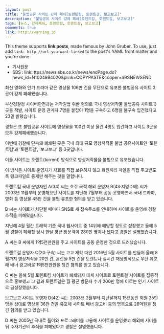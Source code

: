 ```yaml
---
layout: post
title: "불법공유 사이트 강제 폐쇄[토렌트킴, 토렌트걸, 보고보고]"
description: "불법공유 사이트 강제 폐쇄[토렌트킴, 토렌트걸, 보고보고]"
tags: [뉴스, 강제폐쇄, 토렌트킴, 토렌트걸, 보고보고]
comments: true
link: http://warning.id
---
```


This theme supports **link posts**, made famous by John Gruber. To use, just add `link: http://url-you-want-linked` to the post's YAML front matter and you're done.

* 기사원문
* SBS : link: ttps://news.sbs.co.kr/news/endPage.do?news_id=N1004984020&plink=COPYPASTE&cooper=SBSNEWSEND

최신 영화와 인기 드라마 같은 영상물 106만 건을 무단으로 유포한 불법공유 사이트 3곳이 강제 폐쇄됐습니다.

부산경찰청 사이버안전과는 저작권법 위반 혐의로 국내 영상저작물 불법공유 사이트 3곳을 적발, 사이트 운영 관계자 7명을 붙잡아 1명을 구속하고 6명을 불구속 입건했다고 23일 밝혔습니다.

경찰은 또 불법공유 사이트에 영상물을 100건 이상 올린 4명도 입건하고 사이트 3곳을 모두 강제폐쇄했습니다.

이번에 경찰에 단속돼 폐쇄된 곳은 국내 최대 규모 영상저작물 불법 공유사이트인 ‘토렌트킴’과 ‘토렌트걸’, ‘보고보고’ 등 3곳입니다.

이들 사이트는 토렌트(torrent) 방식으로 영상저작물을 불법으로 유포했습니다.

이 방식은 사이트 운영자가 자료를 직접 보유하지 않고 회원끼리 파일을 직접 주고받도록 링크파일로 중개만 해주는 것을 말합니다.

토렌트킴 국내 운영자인 A(34) 씨는 호주 국적 해외 운영자 B(43·지명수배) 씨가 2003년 11월부터 운영해오던 사이트를 지난해 7월부터 공동 운영하면서 국내 드라마, 영화 등 영상물 45만 건을 불법 유포한 혐의를 받고 있습니다.

B 씨는 사이트가 차단될 때마다 SNS로 새 접속주소를 안내하며 사이트를 운영해 경찰 추적을 피해왔습니다.

지난해 4월 월간 트래픽 기준 국내 웹사이트 중 14위에 해당할 정도로 성장했고 올해 5월 경찰이 폐쇄할 당시 한달 평균 방문객이 280만 명이나 됐다고 경찰은 설명했습니다.

A 씨는 B 씨에게 1억5천만원을 주고 사이트를 공동 운영한 것으로 드러났습니다.

토렌트걸 운영자 C(20·구속) 씨는 고교 재학 때인 2016년 5월 사이트를 만들어 올해 8월까지 영상저작물 20만 건, 음란물 5만 건을 토렌트나 실시간 재생방식으로 무단 유포해 배너 광고비로 1억5천만원을 챙긴 혐의를 받고 있습니다.

C 씨는 올해 5월 토렌트킴 사이트가 폐쇄되자 대체 사이트로 토렌트걸 사이트를 집중적으로 홍보했고 그 결과 토렌트걸은 월 평균 방문자 수가 200만 명에 이르는 인기 사이트로 급성장했습니다.

보고보고 사이트 운영자 D(42) 씨는 2003년 2월부터 지난달까지 15년동안 회원 25만 명을 상대로 영상물 36만 건을 유포해 사이트 배너 광고비 등의 명목으로 28억원을 챙긴 혐의를 받고 있습니다.

D 씨는 2005년 국내로 들어와 프로그래머를 고용해 사이트를 운영했고 해외에 서버를 둬 수사기관의 추적을 피해왔다고 경찰은 설명했습니다.
